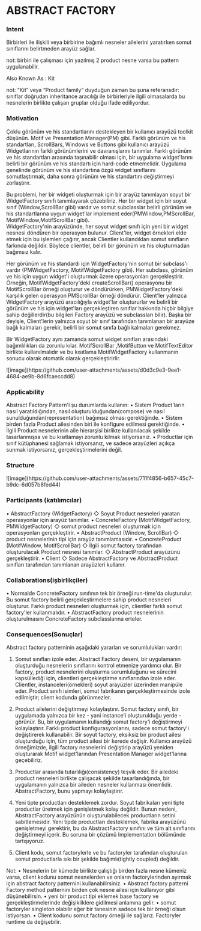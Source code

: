 <h1>ABSTRACT FACTORY</h1>

<h3>Intent</h3>
<p>
Birbirleri ile ilişkili veya birbirine bağımlı nesneler ailelerini yaratırken somut sınıflarını belirtmeden arayüz sağlar.

not: birbiri ile çalışması için yazılmış 2 product nesne varsa bu pattern uygulanabilir.

Also Known As : Kit

not: “Kit” veya “Product family” duyduğun zaman bu şuna referansdır: sınıflar doğrudan inheritance aracılığı ile birbirleriyle ilgili olmasalarda bu nesnelerin birlikte çalışan gruplar olduğu ifade ediliyordur. 
</p>
<h3>Motivation</h3>
<p>
Çoklu görünüm ve his standartlarını destekleyen bir kullanıcı arayüzü toolkit düşünün. Motif ve Presentation Manager(PM) gibi.
Farklı görünüm ve his standartları, ScrollBars, Windows ve Buttons gibi kullanıcı arayüzü Widgetlarının farklı görünümlerini ve davranışlarını tanımlar.
Farklı görünüm ve his standartları arasında taşınabilir olması için, bir uygulama widget'larını belirli bir görünüm ve his standartı için hard-code etmemelidir. 
Uygulama genelinde görünüm ve his standartına özgü widget sınıflarını somutlaştırmak, daha sonra görünüm ve his standartını değiştirmeyi zorlaştırır.

Bu problemi, her bir widgeti oluşturmak için bir arayüz tanımlayan soyut bir WidgetFactory sınıfı tanımlayarak çözebiliriz. 
Her bir widget için bir soyut sınıf (Window,ScrollBar gibi) vardır ve somut subclasslar belirli görünüm ve his standartlarına uygun widget'lar implement eder(PMWindow,PMScrollBar, MotifWindow,MotifScrollBar gibi).  
WidgetFactory'nin arayüzünde, her soyut widget sınıfı için yeni bir widget nesnesi döndüren bir operasyon bulunur. 
Client'ler, widget örnekleri elde etmek için bu işlemleri çağırır, ancak Clientler kullandıkları somut sınıfların farkında değildir. 
Böylece clientler, belirli bir görünüm ve his oluşturmadan bağımsız kalır.

Her görünüm ve his standardı için WidgetFactory'nin somut bir subclass'ı vardır (PMWidgetFactory, MotifWidgetFactory gibi). Her subclass, görünüm ve his için uygun widget'i oluşturmak üzere operasyonları gerçekleştirir. 
Örneğin, MotifWidgetFactory'deki createScrollBar() operasyonu bir MotifScrollBar örneği oluşturur ve döndürürken, PMWidgetFactory'deki karşılık gelen operasyon PMScrollBar örneği döndürür.
Client'ler yalnızca WidgetFactory arayüzü aracılığıyla widget'lar oluştururlar ve belirli bir görünüm ve his için widget'ları gerçekleştiren sınıflar hakkında hiçbir bilgiye sahip değillerdir(bu bilgileri Factory arayüzü ve subclassları bilir).
Başka bir deyişle, Client'lerin yalnızca soyut bir sınıf tarafından tanımlanan bir arayüze bağlı kalmaları gerekir, belirli bir somut sınıfa bağlı kalmaları gerekmez.

Bir WidgetFactory aynı zamanda somut widget sınıfları arasındaki bağımlılıkları da zorunlu kılar.
MotifScrollBar ,MotifButton ve MotifTextEditor birlikte kullanılmalıdır ve bu kısıtlama MotifWidgetFactory kullanmanın sonucu olarak otomatik olarak gerçekleştirirlir.
</p>
![image](https://github.com/user-attachments/assets/d0d3c9e3-9ee1-4684-ae9b-8d6fcaeccdd8)


<h3>Applicability</h3>
<p>
Abstract Factory Pattern'i şu durumlarda kullanın:
• Sistem Product'ların nasıl yaratıldığından, nasıl oluşturulduğundan(compose) ve nasıl sunulduğundan(representation) bağımsız olması gerektiğinde.
• Sistem birden fazla Product ailesinden biri ile konfigure edilmesi gerektiğinde.
• İlgili Product nesnelerinin aile hierarşisi birlikte kullanılacak şekilde tasarlanmışsa ve bu kısıtlamayı zorunlu kılmak istiyorsanız.
• Productlar için sınıf kütüphanesi sağlamak istiyorsanız, ve sadece arayüzleri açıkça sunmak istiyorsanız, gerçekleştirmelerini değil.
</p>
<h3>Structure</h3>
![image](https://github.com/user-attachments/assets/711f4856-b657-45c7-b9dc-6d057b8fed44)


<h3>Participants (katılımcılar)</h3>
<p>
• AbstractFactory (WidgetFactory)
   ◇ Soyut Product nesneleri yaratan operasyonlar için arayüz tanımlar.
• ConcreteFactory (MotifWidgetFactory, PMWidgetFactory)
   ◇ somut product nesneleri oluşturmak için operasyonları gerçekleştirir.
• AbstractProduct (Window, ScrollBar)
   ◇ product nesnelerinin tipi için arayüz tanımlamasıdır.
• ConcreteProduct (MotifWindow, MotifScrollBar)
   ◇ İlgili somut factory tarafından oluşturulacak Product nesnesi tanımlar.
   ◇ AbstractProduct arayüzünü gerçekleştirir.
• Client
   ◇ Sadece AbstractFactory ve AbstractProduct sınıfları tarafından tanımlanan arayüzleri kullanır.
</p>
<h3>Collaborations(işbirlikçiler)</h3>
<p>
• Normalde ConcreteFactory sınıfının tek bir örneği run-time'da oluşturulur. Bu somut factory belirli gerçekleştirmelere sahip product nesneleri oluşturur. Farklı product nesneleri oluşturmak için, clientler farklı somut factory'ler kullanmalıdır.
• AbstractFactory product nesnelerinin oluşturulmasını ConcreteFactory subclasslarına erteler.
</p>
<h3>Consequences(Sonuçlar)</h3>
<p>
Abstract factory patterninin aşağıdaki yararları ve sorumlulukları vardır:

1. Somut sınıfları izole eder. Abstract Factory deseni, bir uygulamanın oluşturduğu nesnelerin sınıflarını kontrol etmenize yardımcı olur. Bir factory, product nesnelerini oluşturma sorumluluğunu ve sürecini kapsüllediği için, clientleri gerçekleştirme sınıflarından izole eder. Clientler, instanceleri(örnekleri) soyut arayüzler üzerinden manipüle eder. Product sınıfı isimleri, somut fabrikanın gerçekleştirmesinde izole edilmiştir; client kodunda görünmezler.

2. Product ailelerini değiştirmeyi kolaylaştırır. Somut factory sınıfı, bir uygulamada yalnızca bir kez - yani instance'i oluşturulduğu yerde - görünür. Bu, bir uygulamanın kullandığı somut factory'i değiştirmeyi kolaylaştırır. Farklı product konfigurasyonlarını, sadece somut factory'i değiştirerek kullanabilir. Bir soyut factory, eksiksiz bir product ailesi oluşturduğu için, tüm product ailesi bir kerede değişir. Kullanıcı arayüzü örneğimizde, ilgili factory nesnelerini değiştirip arayüzü yeniden oluşturarak Motif widget'larından Presentation Manager widget'larına geçebiliriz.

3. Productlar arasında tutarlılığı(consistency) teşvik eder. Bir ailedeki product nesneleri birlikte çalışacak şekilde tasarlandığında, bir uygulamanın yalnızca bir aileden nesneler kullanması önemlidir. AbstractFactory, bunu yapmayı kolaylaştırır.

4.  Yeni tipte productları desteklemek zordur. Soyut fabrikaları yeni tipte productlar üretmek için genişletmek kolay değildir. Bunun nedeni, AbstractFactory arayüzünün oluşturulabilecek productların setini sabitlemesidir. Yeni tipde productları desteklemek, fabrika arayüzünü genişletmeyi gerektirir, bu da AbstractFactory sınıfını ve tüm alt sınıflarını değiştirmeyi içerir. Bu soruna bir çözümü Implementation bölümünde tartışıyoruz.

5.  Client kodu, somut factorylerle ve bu factoryler tarafından oluşturulan somut productlarla sıkı bir şekilde bağımlı(tightly coupled) değildir.




Not: 
• Nesnelerin bir kümede birlikte çalıştığı birden fazla nesne kümeniz varsa, client kodunu somut nesnelerden ve onların factorylerinden ayırmak için abstract factory patternini kullanabilirsiniz.
• Abstract factory patterni Factory method patternini birden çok nesne ailesi için kullanıyor gibi düşünebilirsin.
• yeni bir product tipi eklemek base factory ve gerçekleştirmelerinde değişikliklere gidilmesi anlamına gelir.
• somut factoryler singleton olabilir eğer bir tanesinin sadece tek bir örneği olsun istiyorsan.
• Client kodunu somut factory örneği ile sağlarız. Factoryler runtime da değişebilir.
</p>
